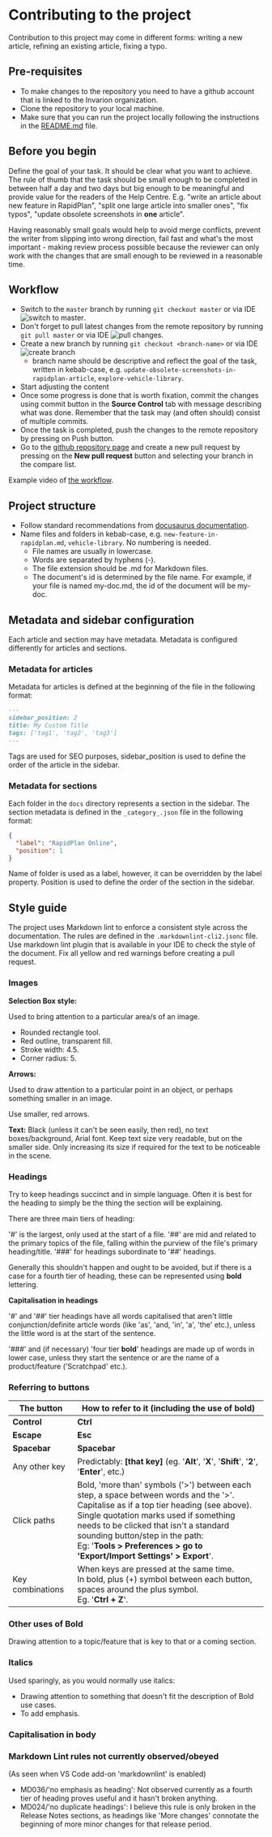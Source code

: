 # Contributing to the project

Contribution to this project may come in different forms: writing a new article, refining an existing article, fixing a typo.

## Pre-requisites

- To make changes to the repository you need to have a github account that is linked to the Invarion organization.
- Clone the repository to your local machine.
- Make sure that you can run the project locally following the instructions in the [README.md](https://github.com/Invarion/invarion-docs/blob/master/README.md) file.

## Before you begin

Define the goal of your task. It should be clear what you want to achieve. The rule of thumb that the task should be small enough to be completed in between half a day and two days but big enough to be meaningful and provide value for the readers of the Help Centre. E.g. "write an article about new feature in RapidPlan", "split one large article into smaller ones", "fix typos", "update obsolete screenshots in **one** article".

Having reasonably small goals would help to avoid merge conflicts, prevent the writer from slipping into wrong direction, fail fast and what's the most important - making review process possible because the reviewer can only work with the changes that are small enough to be reviewed in a reasonable time.

## Workflow

- Switch to the `master` branch by running `git checkout master` or via IDE ![switch to master](./contributing-assets/switch-to-master.gif).
- Don't forget to pull latest changes from the remote repository by running `git pull master` or via IDE ![pull changes](./contributing-assets/pull.gif).
- Create a new branch by running `git checkout <branch-name>` or via IDE ![create branch](./contributing-assets/branching.gif)
  - branch name should be descriptive and reflect the goal of the task, written in kebab-case, e.g. `update-obsolete-screenshots-in-rapidplan-article`, `explore-vehicle-library`.
- Start adjusting the content
- Once some progress is done that is worth fixation, commit the changes using commit button in the **Source Control** tab with message describing what was done. Remember that the task may (and often should) consist of multiple commits.
- Once the task is completed, push the changes to the remote repository by pressing on Push button.
- Go to the [github repository page](https://github.com/Invarion/invarion-docs/pulls) and create a new pull request by pressing on the **New pull request** button and selecting your branch in the compare list.

Example video of [the workflow](https://drive.google.com/file/d/1ecj_jVhb0tjvQ6zyMr5YCVN6Zrvwrtjw/view?usp=drive_link).

## Project structure

- Follow standard recommendations from [docusaurus documentation](https://docusaurus.io/docs/next/create-doc).
- Name files and folders in kebab-case, e.g. `new-feature-in-rapidplan.md`, `vehicle-library`. No numbering is needed.
  - File names are usually in lowercase.
  - Words are separated by hyphens (-).
  - The file extension should be .md for Markdown files.
  - The document's id is determined by the file name. For example, if your file is named my-doc.md, the id of the document will be my-doc.

## Metadata and sidebar configuration

Each article and section may have metadata. Metadata is configured differently for articles and sections.

### Metadata for articles

Metadata for articles is defined at the beginning of the file in the following format:

```markdown
---
sidebar_position: 2
title: My Custom Title
tags: ['tag1', 'tag2', 'tag3']
---
```

Tags are used for SEO purposes, sidebar_position is used to define the order of the article in the sidebar.

### Metadata for sections

Each folder in the `docs` directory represents a section in the sidebar. The section metadata is defined in the `_category_.json` file in the following format:

```json
{
  "label": "RapidPlan Online",
  "position": 1
}
```

Name of folder is used as a label, however, it can be overridden by the label property. Position is used to define the order of the section in the sidebar.

## Style guide

The project uses Markdown lint to enforce a consistent style across the documentation. The rules are defined in the `.markdownlint-cli2.jsonc` file.
Use markdown lint plugin that is available in your IDE to check the style of the document. Fix all yellow and red warnings before creating a pull request.

### Images

**Selection Box style:**

Used to bring attention to a particular area/s of an image.

- Rounded rectangle tool.
- Red outline, transparent fill.
- Stroke width: 4.5.
- Corner radius: 5.

**Arrows:**

Used to draw attention to a particular point in an object, or perhaps something smaller in an image.

Use smaller, red arrows.

**Text:** Black (unless it can't be seen easily, then red), no text boxes/background, Arial font.
Keep text size very readable, but on the smaller side. Only increasing its size if required for the text to be noticeable in the scene.

### Headings

Try to keep headings succinct and in simple language. Often it is best for the heading to simply be the thing the section will be explaining.

There are three main tiers of heading:

'#' is the largest, only used at the start of a file.
'##' are mid and related to the primary topics of the file, falling within the purview of the file's primary heading/title.
'###' for headings subordinate to '##' headings.

Generally this shouldn't happen and ought to be avoided, but if there is a case for a fourth tier of heading, these can be represented using **bold** lettering.

**Capitalisation in headings**

'#' and '##' tier headings have all words capitalised that aren't little conjunction/definite article words (like 'as', 'and, 'in', 'a', 'the' etc.), unless the little word is at the start of the sentence.

'###' and (if necessary) 'four tier **bold**' headings are made up of words in lower case, unless they start the sentence or are the name of a product/feature ('Scratchpad' etc.).

### Referring to buttons

|The button         |                                                                 How to refer to it (including the use of bold)    |
|----------------|----------------------------------------------------------------------|
|**Control**| **Ctrl** |
|**Escape**|**Esc**|
|**Spacebar**| **Spacebar**|
|Any other key | Predictably: **[that key]** (eg. '**Alt**', '**X**', '**Shift**', '**2**', '**Enter**', etc.)|
|Click paths | Bold, 'more than' symbols ('>') between each step, a space between words and the '>'.<br /> Capitalise as if a top tier heading (see above).<br />Single quotation marks used if something needs to be clicked that isn't a standard sounding button/step in the path: <br />Eg: '**Tools > Preferences > go to 'Export/Import Settings' > Export**'.|
|Key combinations| When keys are pressed at the same time.<br />In bold, plus (+) symbol between each button, spaces around the plus symbol.<br />Eg. '**Ctrl + Z**'.|

### Other uses of Bold

Drawing attention to a topic/feature that is key to that or a coming section.

### Italics

Used sparingly, as you would normally use italics:

- Drawing attention to something that doesn't fit the description of Bold use cases.
- To add emphasis.

### Capitalisation in body

### Markdown Lint rules not currently observed/obeyed

(As seen when VS Code add-on 'markdownlint' is enabled)

- MD036/'no emphasis as heading': Not observed currently as a fourth tier of heading proves useful and it hasn't broken anything.
- MD024/'no duplicate headings': I believe this rule is only broken in the Release Notes sections, as headings like 'More changes' connotate the beginning of more minor changes for that release period.

